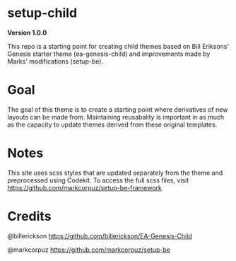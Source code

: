 # setup-child
**Version 1.0.0**

This repo is a starting point for creating child themes based on Bill Eriksons' Genesis starter theme (ea-genesis-child) and improvements made by Marks' modifications (setup-be).

# Goal

The goal of this theme is to create a starting point where derivatives of new layouts can be made from. Maintaining reusabality is important in as much as the capacity to update themes derived from these original templates.

# Notes

This site uses scss styles that are updated separately from the theme and preprocessed using Codekit. To access the full scss files, visit https://github.com/markcorpuz/setup-be-framework

# Credits

@billerickson
https://github.com/billerickson/EA-Genesis-Child

@markcorpuz
https://github.com/markcorpuz/setup-be